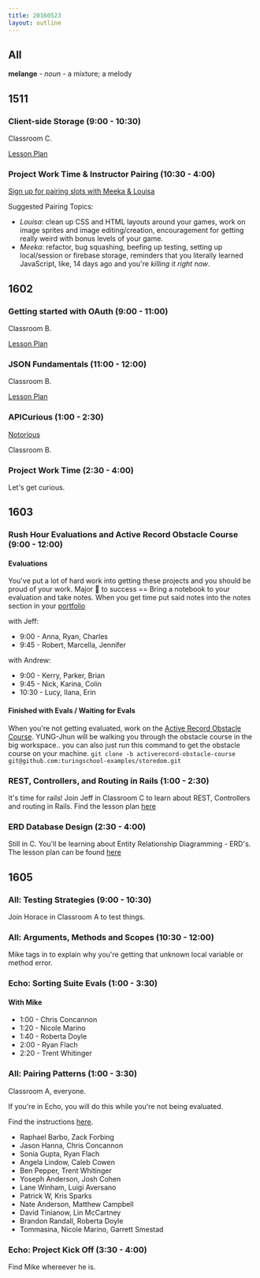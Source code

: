 ```yaml
---
title: 20160523
layout: outline
---
```


## All

**melange** - _noun_ - a mixture; a melody


## 1511

### Client-side Storage (9:00 - 10:30)

Classroom C.

[Lesson Plan](https://github.com/turingschool/lesson_plans/blob/master/ruby_04-apis_and_scalability/client_side_storage.markdown)

### Project Work Time & Instructor Pairing (10:30 - 4:00)

[Sign up for pairing slots with Meeka & Louisa](https://public.etherpad-mozilla.org/p/instructor-pairing)

Suggested Pairing Topics:

- *Louisa*: clean up CSS and HTML layouts around your games, work on image sprites and image editing/creation, encouragement for getting really weird with bonus levels of your game.
- *Meeka*: refactor, bug squashing, beefing up testing, setting up local/session or firebase storage, reminders that you literally learned JavaScript, like, 14 days ago and you're _killing it right now_.

## 1602

### Getting started with OAuth (9:00 - 11:00)

Classroom B.

[Lesson Plan](https://github.com/turingschool/lesson_plans/blob/master/ruby_03-professional_rails_applications/getting_started_with_oauth.md)

### JSON Fundamentals (11:00 - 12:00)

Classroom B.

[Lesson Plan](https://github.com/turingschool/lesson_plans/blob/master/ruby_03-professional_rails_applications/json_fundementals.md)

### APICurious (1:00 - 2:30)

[Notorious](https://www.youtube.com/watch?v=HGDmBLAPikU)

Classroom B.

### Project Work Time (2:30 - 4:00)

Let's get curious.


## 1603

### Rush Hour Evaluations and Active Record Obstacle Course (9:00 - 12:00)

#### Evaluations

You've put a lot of hard work into getting these projects and you should be proud of your work. Major 🔑 to success == Bring a notebook to your evaluation and take notes. When you get time put said notes into the notes section in your [portfolio](https://github.com/turingschool/portfolios)

with Jeff:

* 9:00  - Anna, Ryan, Charles
* 9:45  - Robert, Marcella, Jennifer

with Andrew:

* 9:00  -  Kerry, Parker, Brian
* 9:45  - Nick, Karina, Colin
* 10:30 - Lucy, Ilana, Erin

#### Finished with Evals / Waiting for Evals

When you're not getting evaluated, work on the [Active Record Obstacle Course](https://github.com/turingschool/lesson_plans/blob/master/ruby_02-web_applications_with_ruby/active_record_obstacle_course.markdown). YUNG-Jhun will be walking you through the obstacle course in the big workspace..
you can also just run this command to get the obstacle course on your machine.
`git clone -b activerecord-obstacle-course git@github.com:turingschool-examples/storedom.git`


### REST, Controllers, and Routing in Rails (1:00 - 2:30)

It's time for rails! Join Jeff in Classroom C to learn about REST, Controllers and routing in Rails.
Find the lesson plan [here](https://github.com/turingschool/lesson_plans/blob/master/ruby_02-web_applications_with_ruby/rest_routing_and_controllers_in_rails.markdown)

### ERD Database Design (2:30 - 4:00)

Still in C. You'll be learning about Entity Relationship Diagramming - ERD's. The lesson plan can be found [here](https://github.com/turingschool/lesson_plans/blob/master/ruby_02-web_applications_with_ruby/entity-relationship-diagramming.md)


## 1605

### All: Testing Strategies (9:00 - 10:30)

Join Horace in Classroom A to test things.

### All: Arguments, Methods and Scopes (10:30 - 12:00)

Mike tags in to explain why you're getting that unknown local variable or method error.

### Echo: Sorting Suite Evals (1:00 - 3:30)

#### With Mike
* 1:00 - Chris Concannon
* 1:20 - Nicole Marino
* 1:40 - Roberta Doyle
* 2:00 - Ryan Flach
* 2:20 - Trent Whitinger

### All: Pairing Patterns (1:00 - 3:30)

Classroom A, everyone. 

If you're in Echo, you will do this while you're not being evaluated.

Find the instructions [here](https://github.com/turingschool/lesson_plans/blob/master/ruby_01-object_oriented_programming_with_ruby/pairing_patterns.markdown). 

* Raphael Barbo, Zack Forbing
* Jason Hanna, Chris Concannon
* Sonia Gupta, Ryan Flach
* Angela Lindow, Caleb Cowen
* Ben Pepper, Trent Whitinger
* Yoseph Anderson, Josh Cohen
* Lane Winham, Luigi Aversano
* Patrick W, Kris Sparks
* Nate Anderson, Matthew Campbell
* David Tinianow, Lin McCartney
* Brandon Randall, Roberta Doyle
* Tommasina, Nicole Marino, Garrett Smestad

### Echo: Project Kick Off (3:30 - 4:00)

Find Mike whereever he is.
